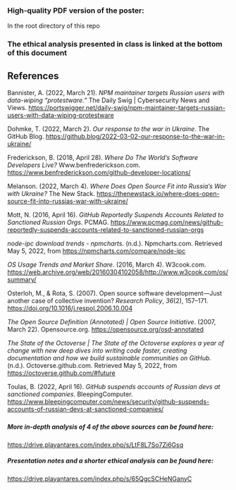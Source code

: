 ### High-quality PDF version of the poster:
In the root directory of this repo

### The ethical analysis presented in class is linked at the bottom of this document

## References

Bannister, A. (2022, March 21). *NPM maintainer targets Russian users with data-wiping “protestware.”* The Daily Swig | Cybersecurity News and Views. <https://portswigger.net/daily-swig/npm-maintainer-targets-russian-users-with-data-wiping-protestware>

Dohmke, T. (2022, March 2). *Our response to the war in Ukraine*. The GitHub Blog. <https://github.blog/2022-03-02-our-response-to-the-war-in-ukraine/>

Frederickson, B. (2018, April 28). *Where Do The World’s Software Developers Live?* Www.benfrederickson.com. <https://www.benfrederickson.com/github-developer-locations/>

Melanson. (2022, March 4). *Where Does Open Source Fit into Russia’s War with Ukraine?* The New Stack. <https://thenewstack.io/where-does-open-source-fit-into-russias-war-with-ukraine/>

Mott, N. (2016, April 16). *GitHub Reportedly Suspends Accounts Related to Sanctioned Russian Orgs*. PCMAG. <https://www.pcmag.com/news/github-reportedly-suspends-accounts-related-to-sanctioned-russian-orgs>

*node-ipc download trends - npmcharts*. (n.d.). Npmcharts.com. Retrieved May 5, 2022, from <https://npmcharts.com/compare/node-ipc>

*OS Usage Trends and Market Share*. (2016, March 4). W3cook.com. <https://web.archive.org/web/20160304102058/http://www.w3cook.com/os/summary/>

Osterloh, M., & Rota, S. (2007). Open source software development—Just another case of collective invention? *Research Policy*, *36*(2), 157–171. <https://doi.org/10.1016/j.respol.2006.10.004>

*The Open Source Definition (Annotated) | Open Source Initiative*. (2007, March 22). Opensource.org. <https://opensource.org/osd-annotated>

*The State of the Octoverse | The State of the Octoverse explores a year of change with new deep dives into writing code faster, creating documentation and how we build sustainable communities on GitHub.* (n.d.). Octoverse.github.com. Retrieved May 5, 2022, from <https://octoverse.github.com/#future>

Toulas, B. (2022, April 16). *GitHub suspends accounts of Russian devs at sanctioned companies*. BleepingComputer. <https://www.bleepingcomputer.com/news/security/github-suspends-accounts-of-russian-devs-at-sanctioned-companies/>

##### 

##### More in-depth analysis of 4 of the above sources can be found here:

<https://drive.playantares.com/index.php/s/LtF8L7So7Zi6Gsq>

##### Presentation notes and a shorter ethical analysis can be found here:

<https://drive.playantares.com/index.php/s/65QgcSCHeNGanyC>
